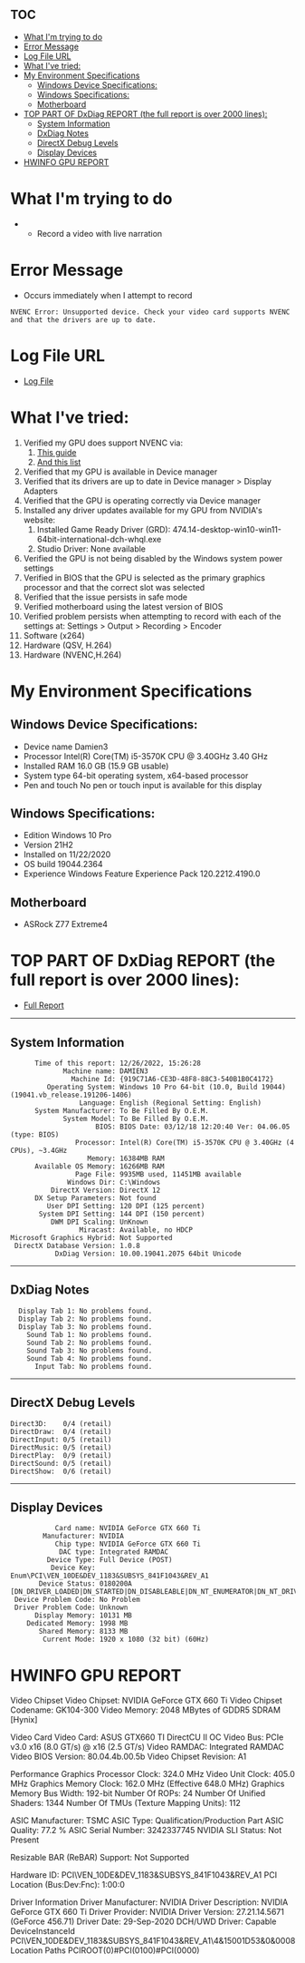 
## TOC
- [What I'm trying to do](#what-im-trying-to-do)
- [Error Message](#error-message)
- [Log File URL](#log-file-url)
- [What I've tried:](#what-ive-tried)
- [My Environment Specifications](#my-environment-specifications)
  - [Windows Device Specifications:](#windows-device-specifications)
  - [Windows Specifications:](#windows-specifications)
  - [Motherboard](#motherboard)
- [TOP PART OF DxDiag REPORT (the full report is over 2000 lines):](#top-part-of-dxdiag-report-the-full-report-is-over-2000-lines)
  - [System Information](#system-information)
  - [DxDiag Notes](#dxdiag-notes)
  - [DirectX Debug Levels](#directx-debug-levels)
  - [Display Devices](#display-devices)
- [HWINFO GPU REPORT](#hwinfo-gpu-report)


# What I'm trying to do
- - Record a video with live narration


# Error Message
- Occurs immediately when I attempt to record

```
NVENC Error: Unsupported device. Check your video card supports NVENC and that the drivers are up to date.

```

# Log File URL
- [Log File](https://obsproject.com/logs/fmp5TVrFIyQ2oXm4)


# What I've tried:
1) Verified my GPU does support NVENC via:
   1) [This guide](https://help.elgato.com/hc/en-us/articles/360027954992-Which-NVIDIA-graphic-cards-do-support-NVENC-technology-)
   2) [And this list](https://en.wikipedia.org/wiki/List_of_Nvidia_graphics_processing_units)
2) Verified that my GPU is available in Device manager
3) Verified that its drivers are up to date in Device manager > Display Adapters
4) Verified that the GPU is operating correctly via Device manager
5) Installed any driver updates available for my GPU from NVIDIA's website:
   1) Installed Game Ready Driver (GRD): 474.14-desktop-win10-win11-64bit-international-dch-whql.exe
   2) Studio Driver: None available
6) Verified the GPU is not being disabled by the Windows system power settings
7) Verified in BIOS that the GPU is selected as the primary graphics processor and that the correct slot was selected
8) Verified that the issue persists in safe mode
9)  Verified motherboard using the latest version of BIOS
10) Verified problem persists when attempting to record with each of the settings  at: Settings > Output > Recording > Encoder
   1) Software (x264)
   2) Hardware (QSV, H.264)
   3) Hardware (NVENC,H.264)


# My Environment Specifications

## Windows Device Specifications:

- Device name	Damien3
- Processor	Intel(R) Core(TM) i5-3570K CPU @ 3.40GHz   3.40 GHz
- Installed RAM	16.0 GB (15.9 GB usable)
- System type	64-bit operating system, x64-based processor
- Pen and touch	No pen or touch input is available for this display

## Windows Specifications:

- Edition	Windows 10 Pro
- Version	21H2
- Installed on 11/22/2020
- OS build	19044.2364
- Experience	Windows Feature Experience Pack 120.2212.4190.0

## Motherboard
- ASRock Z77 Extreme4

# TOP PART OF DxDiag REPORT (the full report is over 2000 lines):

- [Full Report](DxDiag_2022_12_26_03_27_PM.txt)

------------------
System Information
------------------

```
      Time of this report: 12/26/2022, 15:26:28
             Machine name: DAMIEN3
               Machine Id: {919C71A6-CE3D-48F8-88C3-540B1B0C4172}
         Operating System: Windows 10 Pro 64-bit (10.0, Build 19044) (19041.vb_release.191206-1406)
                 Language: English (Regional Setting: English)
      System Manufacturer: To Be Filled By O.E.M.
             System Model: To Be Filled By O.E.M.
                     BIOS: BIOS Date: 03/12/18 12:20:40 Ver: 04.06.05 (type: BIOS)
                Processor: Intel(R) Core(TM) i5-3570K CPU @ 3.40GHz (4 CPUs), ~3.4GHz
                   Memory: 16384MB RAM
      Available OS Memory: 16266MB RAM
                Page File: 9935MB used, 11451MB available
              Windows Dir: C:\Windows
          DirectX Version: DirectX 12
      DX Setup Parameters: Not found
         User DPI Setting: 120 DPI (125 percent)
       System DPI Setting: 144 DPI (150 percent)
          DWM DPI Scaling: UnKnown
                 Miracast: Available, no HDCP
Microsoft Graphics Hybrid: Not Supported
 DirectX Database Version: 1.0.8
           DxDiag Version: 10.00.19041.2075 64bit Unicode
```

------------
DxDiag Notes
------------
      Display Tab 1: No problems found.
      Display Tab 2: No problems found.
      Display Tab 3: No problems found.
        Sound Tab 1: No problems found.
        Sound Tab 2: No problems found.
        Sound Tab 3: No problems found.
        Sound Tab 4: No problems found.
          Input Tab: No problems found.

--------------------
DirectX Debug Levels
--------------------
```
Direct3D:    0/4 (retail)
DirectDraw:  0/4 (retail)
DirectInput: 0/5 (retail)
DirectMusic: 0/5 (retail)
DirectPlay:  0/9 (retail)
DirectSound: 0/5 (retail)
DirectShow:  0/6 (retail)
```
---------------
Display Devices
---------------
```
           Card name: NVIDIA GeForce GTX 660 Ti
        Manufacturer: NVIDIA
           Chip type: NVIDIA GeForce GTX 660 Ti
            DAC type: Integrated RAMDAC
         Device Type: Full Device (POST)
          Device Key: Enum\PCI\VEN_10DE&DEV_1183&SUBSYS_841F1043&REV_A1
       Device Status: 0180200A [DN_DRIVER_LOADED|DN_STARTED|DN_DISABLEABLE|DN_NT_ENUMERATOR|DN_NT_DRIVER]
 Device Problem Code: No Problem
 Driver Problem Code: Unknown
      Display Memory: 10131 MB
    Dedicated Memory: 1998 MB
       Shared Memory: 8133 MB
        Current Mode: 1920 x 1080 (32 bit) (60Hz)
```

# HWINFO GPU REPORT

Video Chipset
Video Chipset:                                                                  NVIDIA GeForce GTX 660 Ti
Video Chipset Codename:                                                         GK104-300
Video Memory:                                                                   2048 MBytes of GDDR5 SDRAM [Hynix]

Video Card
Video Card:                                                                     ASUS GTX660 TI DirectCU II OC
Video Bus:                                                                      PCIe v3.0 x16 (8.0 GT/s) @ x16 (2.5 GT/s)
Video RAMDAC:                                                                   Integrated RAMDAC
Video BIOS Version:                                                             80.04.4b.00.5b
Video Chipset Revision:                                                         A1

Performance
Graphics Processor Clock:                                                       324.0 MHz
Video Unit Clock:                                                               405.0 MHz
Graphics Memory Clock:                                                          162.0 MHz (Effective 648.0 MHz)
Graphics Memory Bus Width:                                                      192-bit
Number Of ROPs:                                                                 24
Number Of Unified Shaders:                                                      1344
Number Of TMUs (Texture Mapping Units):                                         112

ASIC Manufacturer:                                                              TSMC
ASIC Type:                                                                      Qualification/Production Part
ASIC Quality:                                                                   77.2 %
ASIC Serial Number:                                                             3242337745
NVIDIA SLI Status:                                                              Not Present

Resizable BAR (ReBAR) Support:                                                  Not Supported

Hardware ID:                                                                    PCI\VEN_10DE&DEV_1183&SUBSYS_841F1043&REV_A1
PCI Location (Bus:Dev:Fnc):                                                     1:00:0

Driver Information
Driver Manufacturer:                                                            NVIDIA
Driver Description:                                                             NVIDIA GeForce GTX 660 Ti
Driver Provider:                                                                NVIDIA
Driver Version:                                                                 27.21.14.5671 (GeForce 456.71)
Driver Date:                                                                    29-Sep-2020
DCH/UWD Driver:                                                                 Capable
DeviceInstanceId                                                                PCI\VEN_10DE&DEV_1183&SUBSYS_841F1043&REV_A1\4&15001D53&0&0008
Location Paths                                                                  PCIROOT(0)#PCI(0100)#PCI(0000)
